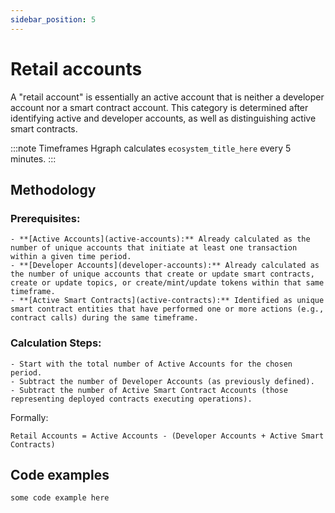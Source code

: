 ```yaml
---
sidebar_position: 5
---
```


# Retail accounts

A "retail account" is essentially an active account that is neither a developer account nor a smart contract account. This category is determined after identifying active and developer accounts, as well as distinguishing active smart contracts.

:::note Timeframes
Hgraph calculates `ecosystem_title_here` every 5 minutes.
:::

## Methodology

### Prerequisites:
    - **[Active Accounts](active-accounts):** Already calculated as the number of unique accounts that initiate at least one transaction within a given time period.
    - **[Developer Accounts](developer-accounts):** Already calculated as the number of unique accounts that create or update smart contracts, create or update topics, or create/mint/update tokens within that same timeframe.
    - **[Active Smart Contracts](active-contracts):** Identified as unique smart contract entities that have performed one or more actions (e.g., contract calls) during the same timeframe.

### Calculation Steps:

    - Start with the total number of Active Accounts for the chosen period.
    - Subtract the number of Developer Accounts (as previously defined).
    - Subtract the number of Active Smart Contract Accounts (those representing deployed contracts executing operations).

Formally:  

```
Retail Accounts = Active Accounts - (Developer Accounts + Active Smart Contracts)
```

## Code examples

```
some code example here
```